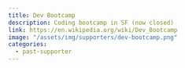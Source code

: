```yaml
---
title: Dev Bootcamp
description: Coding bootcamp in SF (now closed)
link: https://en.wikipedia.org/wiki/Dev_Bootcamp
image: "/assets/img/supporters/dev-bootcamp.png"
categories:
  - past-supporter
---
```

